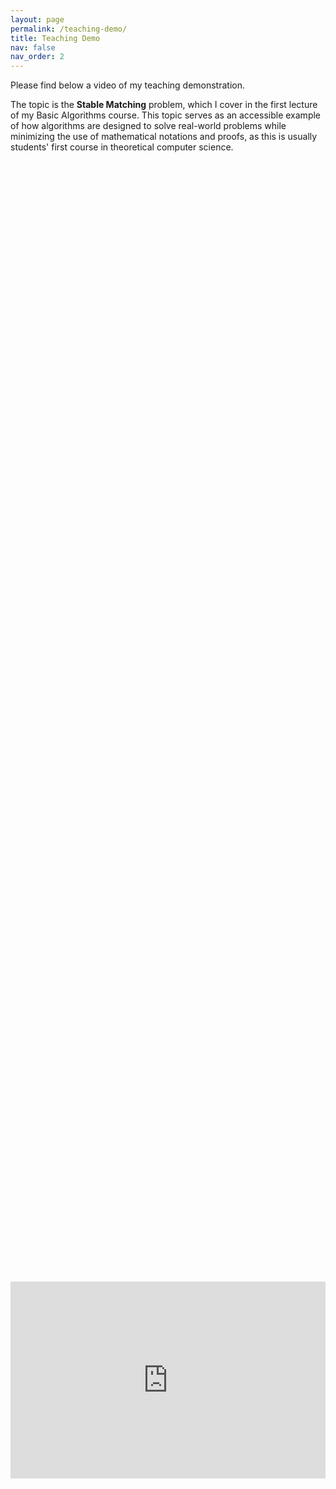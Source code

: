 ```yaml
---
layout: page
permalink: /teaching-demo/
title: Teaching Demo
nav: false
nav_order: 2
---
```


<!-- pages/demo.md -->

Please find below a video of my teaching demonstration.

The topic is the **Stable Matching** problem, which I cover in the first lecture of my Basic Algorithms course. This topic serves as an accessible example of how algorithms are designed to solve real-world problems while minimizing the use of mathematical notations and proofs, as this is usually students' first course in theoretical computer science.

<div style="display: flex; justify-content: center; align-items: center; height: 100%; margin: auto;">
  <iframe width="560" height="315" src="https://www.youtube.com/embed/7MBvAecHaFk?si=fk4pwXUJ7WpWPDjZ" 
          title="YouTube video player" frameborder="0" allow="accelerometer; autoplay; clipboard-write; encrypted-media; 
          gyroscope; picture-in-picture; web-share" referrerpolicy="strict-origin-when-cross-origin" allowfullscreen>
  </iframe>
</div>